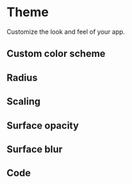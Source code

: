 # Theme

Customize the look and feel of your app.

## Custom color scheme

## Radius

## Scaling

## Surface opacity

## Surface blur

## Code


